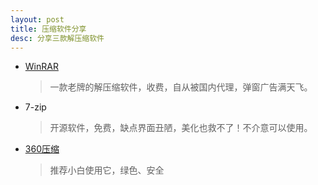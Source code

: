 ```yaml
---
layout: post
title: 压缩软件分享
desc: 分享三款解压缩软件
---
```


+ [WinRAR](https://www.win-rar.com/)
  > 一款老牌的解压缩软件，收费，自从被国内代理，弹窗广告满天飞。
  
+ 7-zip
  > 开源软件，免费，缺点界面丑陋，美化也救不了！不介意可以使用。
  
+ [360压缩](https://yasuo.360.cn/)
  > 推荐小白使用它，绿色、安全

